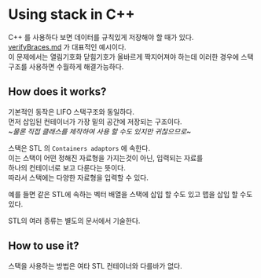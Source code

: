 # Using stack in C++  

C++ 를 사용하다 보면 데이터를 규칙있게 저장해야 할 때가 있다.  
[verifyBraces.md]() 가 대표적인 예시이다.  
이 문제에서는 열림기호화 닫힘기호가 올바르게 짝지어져야 하는데 이러한 경우에 스택 구조를 사용하면 수월하게 해결가능하다.  

## How does it works?  
기본적인 동작은 LIFO 스택구조와 동일하다.  
먼저 삽입된 컨테이너가 가장 밑의 공간에 저장되는 구조이다.  
~*물론 직접 클래스를 제작하여 사용 할 수도 있지만 귀찮으므로*~

스택은 STL 의 `Containers adaptors` 에 속한다.  
이는 스택이 어떤 정해진 자료형을 가지는것이 아닌, 입력되는 자료를  
하나의 컨테이너로 보고 다룬다는 뜻이다.  
따라서 스택에는 다양한 자료형을 입력할 수 있다.  

예를 들면 같은 STL에 속하는 벡터 배열을 스택에 삽입 할 수도 있고 맵을 삽입 할 수도 있다.  

STL의 여러 종류는 별도의 문서에서 기술한다.  

## How to use it?  
스택을 사용하는 방법은 여타 STL 컨테이너와 다를바가 없다.  
